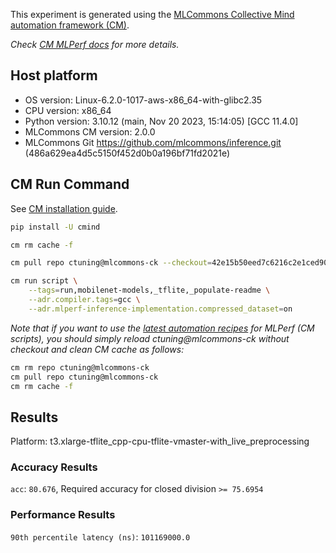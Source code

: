 This experiment is generated using the [MLCommons Collective Mind automation framework (CM)](https://github.com/mlcommons/ck).

*Check [CM MLPerf docs](https://github.com/mlcommons/ck/tree/master/docs/mlperf) for more details.*

## Host platform

* OS version: Linux-6.2.0-1017-aws-x86_64-with-glibc2.35
* CPU version: x86_64
* Python version: 3.10.12 (main, Nov 20 2023, 15:14:05) [GCC 11.4.0]
* MLCommons CM version: 2.0.0
* MLCommons Git https://github.com/mlcommons/inference.git (486a629ea4d5c5150f452d0b0a196bf71fd2021e)


## CM Run Command

See [CM installation guide](https://github.com/mlcommons/ck/blob/master/docs/installation.md).

```bash
pip install -U cmind

cm rm cache -f

cm pull repo ctuning@mlcommons-ck --checkout=42e15b50eed7c6216c2e1ced9078cc9bde987eac

cm run script \
	--tags=run,mobilenet-models,_tflite,_populate-readme \
	--adr.compiler.tags=gcc \
	--adr.mlperf-inference-implementation.compressed_dataset=on
```
*Note that if you want to use the [latest automation recipes](https://access.cknowledge.org/playground/?action=scripts) for MLPerf (CM scripts),
 you should simply reload ctuning@mlcommons-ck without checkout and clean CM cache as follows:*

```bash
cm rm repo ctuning@mlcommons-ck
cm pull repo ctuning@mlcommons-ck
cm rm cache -f

```

## Results

Platform: t3.xlarge-tflite_cpp-cpu-tflite-vmaster-with_live_preprocessing

### Accuracy Results 
`acc`: `80.676`, Required accuracy for closed division `>= 75.6954`

### Performance Results 
`90th percentile latency (ns)`: `101169000.0`

